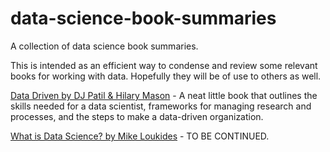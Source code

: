# data-science-book-summaries
A collection of data science book summaries.

This is intended as an efficient way to condense and review some relevant books for working with data. Hopefully they will be of use to others as well.

[Data Driven by DJ Patil & Hilary Mason](https://github.com/Frentan/data-science-book-summaries/blob/master/data-driven-book-summary.md) - A neat little book that outlines the skills needed for a data scientist, frameworks for managing research and processes, and the steps to make a data-driven organization. 

[What is Data Science? by Mike Loukides]() - TO BE CONTINUED.
